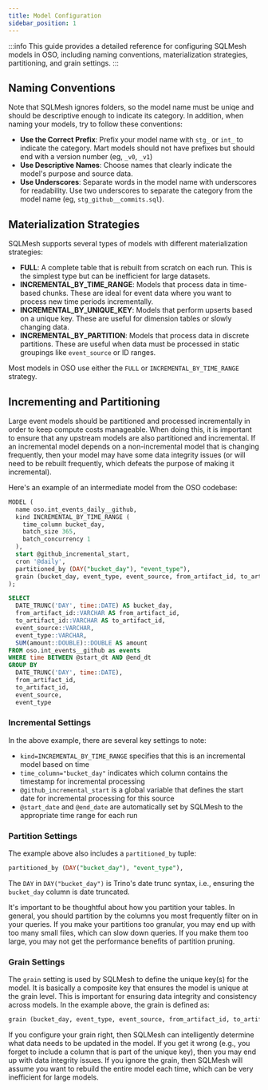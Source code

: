 ```yaml
---
title: Model Configuration
sidebar_position: 1
---
```


:::info
This guide provides a detailed reference for configuring SQLMesh models in OSO, including naming conventions, materialization strategies, partitioning, and grain settings.
:::

## Naming Conventions

Note that SQLMesh ignores folders, so the model name must be uniqe and should be descriptive enough to indicate its category. In addition, when naming your models, try to follow these conventions:

- **Use the Correct Prefix**: Prefix your model name with `stg_` or `int_` to indicate the category. Mart models should not have prefixes but should end with a version number (eg, `_v0`, `_v1`)
- **Use Descriptive Names**: Choose names that clearly indicate the model's purpose and source data.
- **Use Underscores**: Separate words in the model name with underscores for readability. Use two underscores to separate the category from the model name (eg, `stg_github__commits.sql`).

## Materialization Strategies

SQLMesh supports several types of models with different materialization strategies:

- **FULL**: A complete table that is rebuilt from scratch on each run. This is the simplest type but can be inefficient for large datasets.
- **INCREMENTAL_BY_TIME_RANGE**: Models that process data in time-based chunks. These are ideal for event data where you want to process new time periods incrementally.
- **INCREMENTAL_BY_UNIQUE_KEY**: Models that perform upserts based on a unique key. These are useful for dimension tables or slowly changing data.
- **INCREMENTAL_BY_PARTITION**: Models that process data in discrete partitions. These are useful when data must be processed in static groupings like `event_source` or ID ranges.

Most models in OSO use either the `FULL` or `INCREMENTAL_BY_TIME_RANGE` strategy.

## Incrementing and Partitioning

Large event models should be partitioned and processed incrementally in order to keep compute costs manageable. When doing this, it is important to ensure that any upstream models are also partitioned and incremental. If an incremental model depends on a non-incremental model that is changing frequently, then your model may have some data integrity issues (or will need to be rebuilt frequently, which defeats the purpose of making it incremental).

Here's an example of an intermediate model from the OSO codebase:

```sql
MODEL (
  name oso.int_events_daily__github,
  kind INCREMENTAL_BY_TIME_RANGE (
    time_column bucket_day,
    batch_size 365,
    batch_concurrency 1
  ),
  start @github_incremental_start,
  cron '@daily',
  partitioned_by (DAY("bucket_day"), "event_type"),
  grain (bucket_day, event_type, event_source, from_artifact_id, to_artifact_id)
);

SELECT
  DATE_TRUNC('DAY', time::DATE) AS bucket_day,
  from_artifact_id::VARCHAR AS from_artifact_id,
  to_artifact_id::VARCHAR AS to_artifact_id,
  event_source::VARCHAR,
  event_type::VARCHAR,
  SUM(amount::DOUBLE)::DOUBLE AS amount
FROM oso.int_events__github as events
WHERE time BETWEEN @start_dt AND @end_dt
GROUP BY
  DATE_TRUNC('DAY', time::DATE),
  from_artifact_id,
  to_artifact_id,
  event_source,
  event_type
```

### Incremental Settings

In the above example, there are several key settings to note:

- `kind=INCREMENTAL_BY_TIME_RANGE` specifies that this is an incremental model based on time
- `time_column="bucket_day"` indicates which column contains the timestamp for incremental processing
- `@github_incremental_start` is a global variable that defines the start date for incremental processing for this source
- `@start_date` and `@end_date` are automatically set by SQLMesh to the appropriate time range for each run

### Partition Settings

The example above also includes a `partitioned_by` tuple:

```sql
partitioned_by (DAY("bucket_day"), "event_type"),
```

The `DAY` in `DAY("bucket_day")` is Trino's date trunc syntax, i.e., ensuring the `bucket_day` column is date truncated.

It's important to be thoughtful about how you partition your tables. In general, you should partition by the columns you most frequently filter on in your queries. If you make your partitions too granular, you may end up with too many small files, which can slow down queries. If you make them too large, you may not get the performance benefits of partition pruning.

### Grain Settings

The `grain` setting is used by SQLMesh to define the unique key(s) for the model. It is basically a composite key that ensures the model is unique at the grain level. This is important for ensuring data integrity and consistency across models. In the example above, the grain is defined as:

```sql
grain (bucket_day, event_type, event_source, from_artifact_id, to_artifact_id)
```

If you configure your grain right, then SQLMesh can intelligently determine what data needs to be updated in the model. If you get it wrong (e.g., you forget to include a column that is part of the unique key), then you may end up with data integrity issues. If you ignore the grain, then SQLMesh will assume you want to rebuild the entire model each time, which can be very inefficient for large models.
